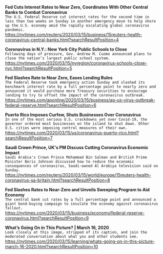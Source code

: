 **Fed Cuts Interest Rates to Near Zero, Coordinates With Other Central Banks to Combat Coronavirus**\
`The U.S. Federal Reserve cut interest rates for the second time in less than two weeks on Sunday in another emergency move to help shore up the U.S. economy amid the rapidly escalating global coronavirus pandemic.`\
https://nytimes.com/reuters/2020/03/15/business/15reuters-health-coronavirus-central-banks.html?searchResultPosition=4

**Coronavirus in N.Y.: New York City Public Schools to Close**\
`Following days of pressure, Gov. Andrew M. Cuomo announced plans to close the nation’s largest public school system.`\
https://nytimes.com/2020/03/15/nyregion/coronavirus-schools-close-nyc.html?searchResultPosition=5

**Fed Slashes Rate to Near Zero, Eases Lending Rules**\
`The Federal Reserve took emergency action Sunday and slashed its benchmark interest rate by a full percentage point to nearly zero and announced it would purchase more Treasury securities to encourage lending to try to offset the impact of the coronavirus outbreak.`\
https://nytimes.com/aponline/2020/03/15/business/ap-us-virus-outbreak-federal-reserve.html?searchResultPosition=6

**Puerto Rico Imposes Curfew, Shuts Businesses Over Coronavirus**\
`In one of the most serious U.S. crackdowns yet over Covid-19, the governor ordered most businesses on the island to shut down. Other U.S. cities were imposing control measures of their own.`\
https://nytimes.com/2020/03/15/us/coronavirus-puerto-rico.html?searchResultPosition=7

**Saudi Crown Prince, UK's PM Discuss Cutting Coronavirus Economic Impact**\
`Saudi Arabia's Crown Prince Mohammad Bin Salman and British Prime Minister Boris Johnson discussed how to reduce the economic consequences of coronavirus, Saudi-owned Al Arabiya television said on Sunday.`\
https://nytimes.com/reuters/2020/03/15/world/europe/15reuters-health-coronavirus-sa-britain.html?searchResultPosition=8

**Fed Slashes Rates to Near-Zero and Unveils Sweeping Program to Aid Economy**\
`The central bank cut rates by a full percentage point and announced a giant bond-buying campaign to insulate the economy against coronavirus fallout.`\
https://nytimes.com/2020/03/15/business/economy/federal-reserve-coronavirus.html?searchResultPosition=9

**What’s Going On in This Picture? | March 16, 2020**\
`Look closely at this image, stripped of its caption, and join the moderated conversation about what you and other students see.`\
https://nytimes.com/2020/03/15/learning/whats-going-on-in-this-picture-march-16-2020.html?searchResultPosition=10

